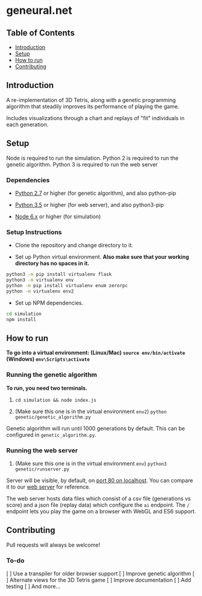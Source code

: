 # geneural.net

## Table of Contents

- [Introduction](#introduction)
- [Setup](#setup)
- [How to run](#how-to-run)
- [Contributing](#contributing)

## Introduction

A re-implementation of 3D Tetris, along with a genetic programming algorithm that steadily improves its performance of playing the game.

Includes visualizations through a chart and replays of "fit" individuals in each generation.

## Setup

Node is required to run the simulation. Python 2 is required to run the genetic algorithm. Python 3 is required to run the web server

### Dependencies

* [Python 2.7](https://www.python.org/downloads/) or higher (for genetic algorithm), and also python-pip

* [Python 3.5](https://www.python.org/downloads/) or higher (for web server), and also python3-pip

* [Node 6.x](https://nodejs.org/en/download/current/) or higher (for simulation)

### Setup Instructions

* Clone the repository and change directory to it.

* Set up Python virtual environment. **Also make sure that your working directory has no spaces in it.**

```bash
python3 -m pip install virtualenv flask
python3 -m virtualenv env
python -m pip install virtualenv enum zerorpc
python -m virtualenv env2
```

* Set up NPM dependencies.

```bash
cd simulation
npm install
```

## How to run

**To go into a virtual environment: (Linux/Mac) `source env/bin/activate` (Windows) `env\Scripts\activate`**

### Running the genetic algorithm

**To run, you need two terminals.**

1. `cd simulation && node index.js`

2. (Make sure this one is in the virtual environment `env2`) `python genetic/genetic_algorithm.py`

Genetic algorithm will run until 1000 generations by default. This can be configured in `genetic_algorithm.py`.

### Running the web server

1. (Make sure this one is in the virtual environment `env`) `python3 genetic/runserver.py`

Server will be visible, by default, on [port 80 on localhost](http://localhost:80). You can compare it to our [web server](http://geneural.net) for reference.

The web server hosts data files which consist of a csv file (generations vs score) and a json file (replay data) which configure the `ai` endpoint. The `/` endpoint lets you play the game on a browser with WebGL and ES6 support.

## Contributing

Pull requests will always be welcome!

### To-do

[ ] Use a transpiler for older browser support
[ ] Improve genetic algorithm
[ ] Alternate views for the 3D Tetris game
[ ] Improve documentation
[ ] Add testing
[ ] And more...
